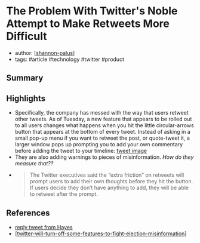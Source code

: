 # The Problem With Twitter's Noble Attempt to Make Retweets More Difficult

- author: [[shannon-palus]]
- tags: #article #technology #twitter #product

## Summary

## Highlights

- Specifically, the company has messed with the way that users retweet other tweets. As of Tuesday, a new feature that appears to be rolled out to all users changes what happens when you hit the little circular-arrows button that appears at the bottom of every tweet. Instead of asking in a small pop-up menu if you want to retweet the post, or quote-tweet it, a larger window pops up prompting you to add your own commentary before adding the tweet to your timeline: [tweet image](https://compote.slate.com/images/94f2c998-84c7-4fd9-a6cc-36a48123774f.jpeg?width=1440&rect=1560x1040&offset=0x0)
- They are also adding warnings to pieces of misinformation. _How do they measure that??_
- > The Twitter executives said the “extra friction” on retweets will prompt users to add their own thoughts before they hit the button. If users decide they don’t have anything to add, they will be able to retweet after the prompt.

## References

- [reply tweet from Hayes](https://twitter.com/HayesBrown/status/1318935384747892737)
- [[twitter-will-turn-off-some-features-to-fight-election-misinformation]]

[//begin]: # "Autogenerated link references for markdown compatibility"
[shannon-palus]: shannon-palus "Shannon Palus"
[twitter-will-turn-off-some-features-to-fight-election-misinformation]: twitter-will-turn-off-some-features-to-fight-election-misinformation "Twitter Will Turn Off Some Features to Fight Election Misinformation"
[//end]: # "Autogenerated link references"
